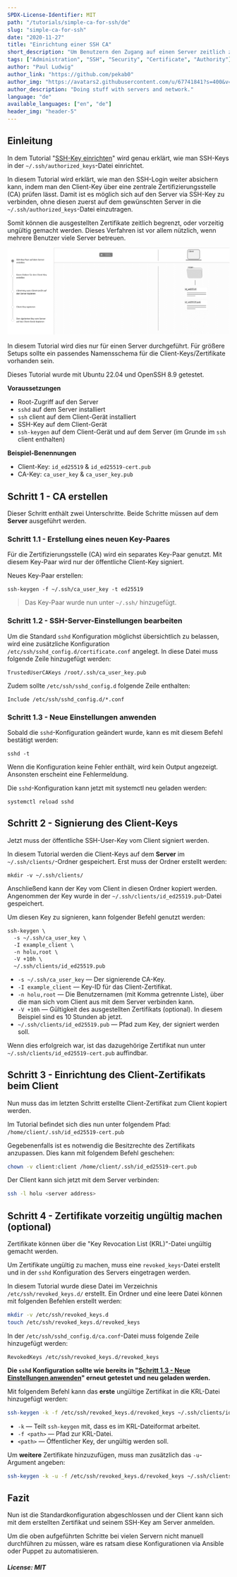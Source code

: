```yaml
---
SPDX-License-Identifier: MIT
path: "/tutorials/simple-ca-for-ssh/de"
slug: "simple-ca-for-ssh"
date: "2020-11-27"
title: "Einrichtung einer SSH CA"
short_description: "Um Benutzern den Zugang auf einen Server zeitlich zu begrenzen bietet sich der Einzatz einer CA an."
tags: ["Administration", "SSH", "Security", "Certificate", "Authority"]
author: "Paul Ludwig"
author_link: "https://github.com/pekab0"
author_img: "https://avatars2.githubusercontent.com/u/67741841?s=400&v=4"
author_description: "Doing stuff with servers and network."
language: "de"
available_languages: ["en", "de"]
header_img: "header-5"
---
```


## Einleitung

In dem Tutorial "[SSH-Key einrichten](/tutorials/howto-ssh-key/de)" wird genau erklärt, wie man SSH-Keys in der `~/.ssh/authorized_keys`-Datei einrichtet.

In diesem Tutorial wird erklärt, wie man den SSH-Login weiter absichern kann, indem man den Client-Key über eine zentrale Zertifizierungsstelle (CA) prüfen lässt.
Damit ist es möglich sich auf den Server via SSH-Key zu verbinden, ohne diesen zuerst auf dem gewünschten Server in die `~/.ssh/authorized_keys`-Datei einzutragen.

Somit können die ausgestellten Zertifikate zeitlich begrenzt, oder vorzeitig ungültig gemacht werden.
Dieses Verfahren ist vor allem nützlich, wenn mehrere Benutzer viele Server betreuen.

![ssh-ca](images/ssh-cert.de.gif)

In diesem Tutorial wird dies nur für einen Server durchgeführt.
Für größere Setups sollte ein passendes Namensschema für die Client-Keys/Zertifikate vorhanden sein.

Dieses Tutorial wurde mit Ubuntu 22.04 und OpenSSH 8.9 getestet.

**Voraussetzungen**

* Root-Zugriff auf den Server
* `sshd` auf dem Server installiert
* `ssh` client auf dem Client-Gerät installiert
* SSH-Key auf dem Client-Gerät
* `ssh-keygen` auf dem Client-Gerät und auf dem Server (im Grunde im `ssh` client enthalten)

**Beispiel-Benennungen**

* Client-Key: `id_ed25519` & `id_ed25519-cert.pub`
* CA-Key: `ca_user_key` & `ca_user_key.pub`

## Schritt 1 - CA erstellen

Dieser Schritt enthält zwei Unterschritte.
Beide Schritte müssen auf dem **Server** ausgeführt werden.

### Schritt 1.1 - Erstellung eines neuen Key-Paares

Für die Zertifizierungsstelle (CA) wird ein separates Key-Paar genutzt.
Mit diesem Key-Paar wird nur der öffentliche Client-Key signiert.

Neues Key-Paar erstellen:

```console
ssh-keygen -f ~/.ssh/ca_user_key -t ed25519
```

> Das Key-Paar wurde nun unter `~/.ssh/` hinzugefügt.

### Schritt 1.2 - SSH-Server-Einstellungen bearbeiten

Um die Standard `sshd` Konfiguration möglichst übersichtlich zu belassen, wird eine zusätzliche Konfiguration `/etc/ssh/sshd_config.d/certificate.conf` angelegt.
In diese Datei muss folgende Zeile hinzugefügt werden:

```text
TrustedUserCAKeys /root/.ssh/ca_user_key.pub
```

Zudem sollte `/etc/ssh/sshd_config.d` folgende Zeile enthalten:

```text
Include /etc/ssh/sshd_config.d/*.conf
```

### Schritt 1.3 - Neue Einstellungen anwenden

Sobald die `sshd`-Konfiguration geändert wurde, kann es mit diesem Befehl bestätigt werden:

```console
sshd -t
```

Wenn die Konfiguration keine Fehler enthält, wird kein Output angezeigt.
Ansonsten erscheint eine Fehlermeldung.

Die `sshd`-Konfiguration kann jetzt mit systemctl neu geladen werden:

```console
systemctl reload sshd
```

## Schritt 2 - Signierung des Client-Keys

Jetzt muss der öffentliche SSH-User-Key vom Client signiert werden.

In diesem Tutorial werden die Client-Keys auf dem **Server** im `~/.ssh/clients/`-Ordner gespeichert.
Erst muss der Ordner erstellt werden:

```console
mkdir -v ~/.ssh/clients/
```

Anschließend kann der Key vom Client in diesen Ordner kopiert werden.
Angenommen der Key wurde in der `~/.ssh/clients/id_ed25519.pub`-Datei gespeichert.

Um diesen Key zu signieren, kann folgender Befehl genutzt werden:

```console
ssh-keygen \
  -s ~/.ssh/ca_user_key \
  -I example_client \
  -n holu,root \
  -V +10h \
  ~/.ssh/clients/id_ed25519.pub
```

* `-s ~/.ssh/ca_user_key` — Der signierende CA-Key.
* `-I example_client` — Key-ID für das Client-Zertifikat.
* `-n holu,root` — Die Benutzernamen (mit Komma getrennte Liste), über die man sich vom Client aus mit dem Server verbinden kann.
* `-V +10h` — Gültigkeit des ausgestellten Zertifikats (optional). In diesem Beispiel sind es 10 Stunden ab jetzt.
* `~/.ssh/clients/id_ed25519.pub` — Pfad zum Key, der signiert werden soll.

Wenn dies erfolgreich war, ist das dazugehörige Zertifikat nun unter `~/.ssh/clients/id_ed25519-cert.pub` auffindbar.

## Schritt 3 - Einrichtung des Client-Zertifikats beim Client

Nun muss das im letzten Schritt erstellte Client-Zertifikat zum Client kopiert werden.

Im Tutorial befindet sich dies nun unter folgendem Pfad: `/home/client/.ssh/id_ed25519-cert.pub`

Gegebenenfalls ist es notwendig die Besitzrechte des Zertifikats anzupassen.
Dies kann mit folgendem Befehl geschehen:

```bash
chown -v client:client /home/client/.ssh/id_ed25519-cert.pub
```

Der Client kann sich jetzt mit dem Server verbinden:

```bash
ssh -l holu <server address>
```

## Schritt 4 - Zertifikate vorzeitig ungültig machen (optional)

Zertifikate können über die "Key Revocation List (KRL)"-Datei ungültig gemacht werden.

Um Zertifikate ungültig zu machen, muss eine `revoked_keys`-Datei erstellt und in der `sshd` Konfiguration des Servers eingetragen werden.

In diesem Tutorial wurde diese Datei im Verzeichnis `/etc/ssh/revoked_keys.d/` erstellt.
Ein Ordner und eine leere Datei können mit folgenden Befehlen erstellt werden:

```bash
mkdir -v /etc/ssh/revoked_keys.d
touch /etc/ssh/revoked_keys.d/revoked_keys
```

In der `/etc/ssh/sshd_config.d/ca.conf`-Datei muss folgende Zeile hinzugefügt werden:

```text
RevokedKeys /etc/ssh/revoked_keys.d/revoked_keys
```

**Die `sshd` Konfiguration sollte wie bereits in "[Schritt 1.3 - Neue Einstellungen anwenden](#schritt-13---neue-einstellungen-anwenden)" erneut getestet und neu geladen werden.**

Mit folgendem Befehl kann das **erste** ungültige Zertifikat in die KRL-Datei hinzugefügt werden:

```bash
ssh-keygen -k -f /etc/ssh/revoked_keys.d/revoked_keys ~/.ssh/clients/id_ed25519.pub
```

* `-k` — Teilt `ssh-keygen` mit, dass es im KRL-Dateiformat arbeitet.
* `-f <path>` — Pfad zur KRL-Datei.
* `<path>` — Öffentlicher Key, der ungültig werden soll.

Um **weitere** Zertifikate hinzuzufügen, muss man zusätzlich das `-u`-Argument angeben:

```bash
ssh-keygen -k -u -f /etc/ssh/revoked_keys.d/revoked_keys ~/.ssh/clients/id_ed25519.pub
```

## Fazit

Nun ist die Standardkonfiguration abgeschlossen und der Client kann sich mit dem erstellten Zertifikat und seinem SSH-Key am Server anmelden.

Um die oben aufgeführten Schritte bei vielen Servern nicht manuell durchführen zu müssen, wäre es ratsam diese Konfigurationen via Ansible oder Puppet zu automatisieren.

##### License: MIT

<!--

Contributor's Certificate of Origin

By making a contribution to this project, I certify that:

(a) The contribution was created in whole or in part by me and I have
    the right to submit it under the license indicated in the file; or

(b) The contribution is based upon previous work that, to the best of my
    knowledge, is covered under an appropriate license and I have the
    right under that license to submit that work with modifications,
    whether created in whole or in part by me, under the same license
    (unless I am permitted to submit under a different license), as
    indicated in the file; or

(c) The contribution was provided directly to me by some other person
    who certified (a), (b) or (c) and I have not modified it.

(d) I understand and agree that this project and the contribution are
    public and that a record of the contribution (including all personal
    information I submit with it, including my sign-off) is maintained
    indefinitely and may be redistributed consistent with this project
    or the license(s) involved.

Signed-off-by: ["paulelu@gmx.de Paul Ludwig"]

-->
